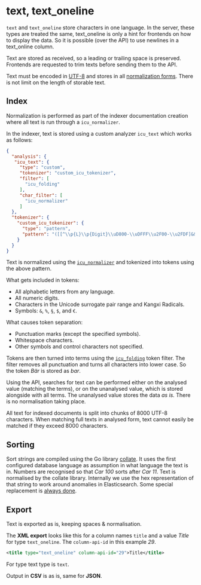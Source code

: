 # text, text\_oneline

`text` and `text_oneline` store characters in one language. In the server, these types are treated the same, text\_oneline is only a hint for frontends on how to display the data. So it is possible (over the API) to use newlines in a text\_online column.

Text are stored as received, so a leading or trailing space is preserved. Frontends are requested to trim texts before sending them to the API.

Text must be encoded in [UTF-8](https://en.wikipedia.org/wiki/UTF-8) and stores in all [normalization forms](https://unicode.org/reports/tr15/#Norm\_Forms). There is not limit on the length of storable text.

## Index

Normalization is performed as part of the indexer documentation creation where all text is run through a `icu_normalizer`.&#x20;

In the indexer, text is stored using a custom analyzer `icu_text` which works as follows:

```json
{
  "analysis": {
   "icu_text": {
     "type": "custom",
     "tokenizer": "custom_icu_tokenizer",
     "filter": [
       "icu_folding"
     ],
     "char_filter": [
       "icu_normalizer"
     ]
  },
  "tokenizer": {
    "custom_icu_tokenizer": {
      "type": "pattern",
      "pattern": "([[^\\p{L}\\p{Digit}\\uD800-\\uDFFF\\u2F00-\\u2FDF]&&[^&%§\\$€]])"
    }
  }
}
```

Text is normalized using the [`icu_normalizer`](https://www.elastic.co/guide/en/elasticsearch/plugins/current/analysis-icu-normalization-charfilter.html) and tokenized into tokens using the above pattern.&#x20;

What gets included in tokens:

* All alphabetic letters from any language.
* All numeric digits.
* Characters in the Unicode surrogate pair range and Kangxi Radicals.
* Symbols: `&`, `%`, `§`, `$`, and `€`.

What causes token separation:

* Punctuation marks (except the specified symbols).
* Whitespace characters.
* Other symbols and control characters not specified.

Tokens are then turned into terms using the [`icu_folding`](https://www.elastic.co/guide/en/elasticsearch/plugins/current/analysis-icu-folding.html) token filter. The filter removes all punctuation and turns all characters into lower case. So the token _Bär_ is stored as _bar_.

Using the API, searches for text can be performed either on the analysed value (matching the terms), or on the unanalysed value, which is stored alongside with all terms. The unanalysed value stores the data _as is._ There is no normalisation taking place.

All text for indexed documents is split into chunks of 8000 UTF-8 characters. When matching full texts in analysed form, text cannot easily be matched if they exceed 8000 characters.

## Sorting

Sort strings are compiled using the Go library [collate](https://pkg.go.dev/golang.org/x/text/collate). It uses the first configured database language as assumption in what language the text is in. Numbers are recognised so that _Car 100_ sorts after _Car 11_. Text is normalised by the collate library. Internally we use the hex representation of that string to work around anomalies in Elasticsearch. Some special replacement is [always done](text\_l10n-text\_l10n\_oneline.md#sorting).&#x20;

## Export

Text is exported as is, keeping spaces & normalisation.

The **XML export** looks like this for a column names `title` and a value _Title_ for type `text_oneline`. The `column-api-id` in this example _29_.&#x20;

```xml
<title type="text_oneline" column-api-id="29">Title</title>
```

For type text type is `text`.

Output in **CSV** is as is, same for **JSON**.
